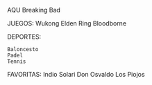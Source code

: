 AQU Breaking Bad

JUEGOS:
	Wukong
	Elden Ring
	Bloodborne

DEPORTES:
	
	Baloncesto
	Padel
	Tennis

FAVORITAS:
	Indio Solari
	Don Osvaldo
	Los Piojos
